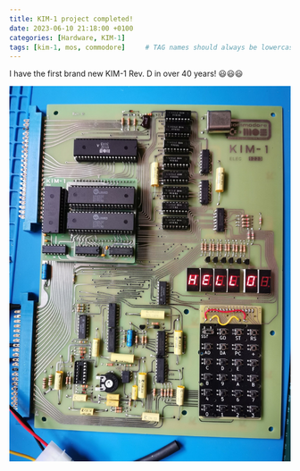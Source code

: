 ```yaml
---
title: KIM-1 project completed!
date: 2023-06-10 21:18:00 +0100
categories: [Hardware, KIM-1]
tags: [kim-1, mos, commodore]     # TAG names should always be lowercase
---
```

I have the first brand new KIM-1 Rev. D in over 40 years! :smiley::smiley::smiley:

![img-description](/assets/img/posts/2023-06-10-KIM-1-project-completed/my_kim_1_rev_d.jpg)
